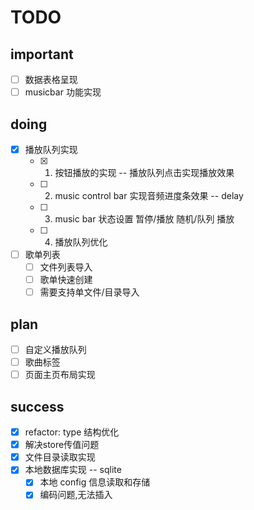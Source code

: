 # TODO

## important

-   [ ] 数据表格呈现
-   [ ] musicbar 功能实现

## doing

-   [x] 播放队列实现
    -   [x] 1. 按钮播放的实现 -- 播放队列点击实现播放效果
    -   [ ] 2. music control bar 实现音频进度条效果 -- delay
    -   [ ] 3. music bar 状态设置 暂停/播放 随机/队列 播放
    -   [ ] 4. 播放队列优化
-   [ ] 歌单列表
    -   [ ] 文件列表导入
    -   [ ] 歌单快速创建
    -   [ ] 需要支持单文件/目录导入

## plan

-   [ ] 自定义播放队列
-   [ ] 歌曲标签
-   [ ] 页面主页布局实现

## success

-   [x] refactor: type 结构优化
-   [x] 解决store传值问题
-   [x] 文件目录读取实现
-   [x] 本地数据库实现 -- sqlite
    -   [x] 本地 config 信息读取和存储
    -   [x] 编码问题,无法插入
